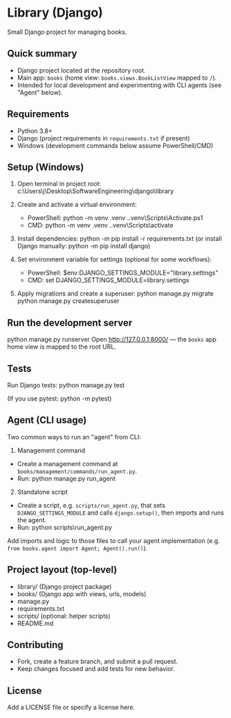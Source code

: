 # Library (Django)

Small Django project for managing books.

## Quick summary
- Django project located at the repository root.
- Main app: `books` (home view: `books.views.BookListView` mapped to `/`).
- Intended for local development and experimenting with CLI agents (see "Agent" below).

## Requirements
- Python 3.8+
- Django (project requirements in `requirements.txt` if present)
- Windows (development commands below assume PowerShell/CMD)

## Setup (Windows)
1. Open terminal in project root:
   c:\Users\j\Desktop\SoftwareEngineering\django\library

2. Create and activate a virtual environment:
   - PowerShell:
     python -m venv .venv
     .\.venv\Scripts\Activate.ps1
   - CMD:
     python -m venv .venv
     .\.venv\Scripts\activate

3. Install dependencies:
   python -m pip install -r requirements.txt
   (or install Django manually: python -m pip install django)

4. Set environment variable for settings (optional for some workflows):
   - PowerShell:
     $env:DJANGO_SETTINGS_MODULE="library.settings"
   - CMD:
     set DJANGO_SETTINGS_MODULE=library.settings

5. Apply migrations and create a superuser:
   python manage.py migrate
   python manage.py createsuperuser

## Run the development server
python manage.py runserver
Open http://127.0.0.1:8000/ — the `books` app home view is mapped to the root URL.

## Tests
Run Django tests:
python manage.py test

(If you use pytest: python -m pytest)

## Agent (CLI usage)
Two common ways to run an "agent" from CLI:

1. Management command
- Create a management command at `books/management/commands/run_agent.py`.
- Run:
  python manage.py run_agent

2. Standalone script
- Create a script, e.g. `scripts/run_agent.py`, that sets `DJANGO_SETTINGS_MODULE` and calls `django.setup()`, then imports and runs the agent.
- Run:
  python scripts\run_agent.py

Add imports and logic to those files to call your agent implementation (e.g. `from books.agent import Agent; Agent().run()`).

## Project layout (top-level)
- library/           (Django project package)
- books/             (Django app with views, urls, models)
- manage.py
- requirements.txt
- scripts/            (optional: helper scripts)
- README.md

## Contributing
- Fork, create a feature branch, and submit a pull request.
- Keep changes focused and add tests for new behavior.

## License
Add a LICENSE file or specify a license here.
